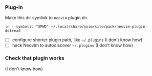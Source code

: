 
### Plug-in

Make this dir symlink to `neovim` plugin dir.
```
ln --symbolic "$PWD" ~/.local/share/nvim/site/pack/neovim-plugin-dotread
```

* [ ] configure shorter plugin path, like `~/.plugins` (I don't know how)
* [ ] hack Neovim to autodiscover `~/.plugins` (I don't know how)

### Check that plugin works

(I don't know how)
